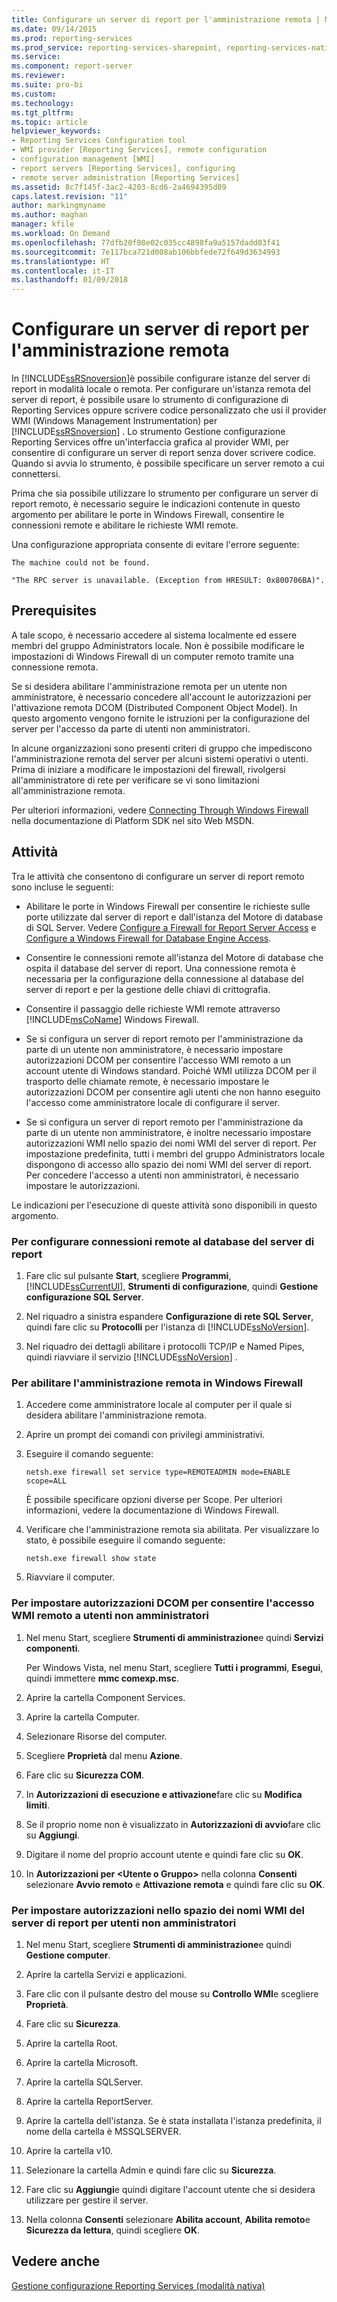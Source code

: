 ```yaml
---
title: Configurare un server di report per l'amministrazione remota | Microsoft Docs
ms.date: 09/14/2015
ms.prod: reporting-services
ms.prod_service: reporting-services-sharepoint, reporting-services-native
ms.service: 
ms.component: report-server
ms.reviewer: 
ms.suite: pro-bi
ms.custom: 
ms.technology: 
ms.tgt_pltfrm: 
ms.topic: article
helpviewer_keywords:
- Reporting Services Configuration tool
- WMI provider [Reporting Services], remote configuration
- configuration management [WMI]
- report servers [Reporting Services], configuring
- remote server administration [Reporting Services]
ms.assetid: 8c7f145f-3ac2-4203-8cd6-2a4694395d09
caps.latest.revision: "11"
author: markingmyname
ms.author: maghan
manager: kfile
ms.workload: On Demand
ms.openlocfilehash: 77dfb20f08e02c035cc4898fa9a5157dadd03f41
ms.sourcegitcommit: 7e117bca721d008ab106bbfede72f649d3634993
ms.translationtype: HT
ms.contentlocale: it-IT
ms.lasthandoff: 01/09/2018
---
```

# <a name="configure-a-report-server-for-remote-administration"></a>Configurare un server di report per l'amministrazione remota
  In [!INCLUDE[ssRSnoversion](../../includes/ssrsnoversion-md.md)]è possibile configurare istanze del server di report in modalità locale o remota. Per configurare un'istanza remota del server di report, è possibile usare lo strumento di configurazione di Reporting Services oppure scrivere codice personalizzato che usi il provider WMI (Windows Management Instrumentation) per [!INCLUDE[ssRSnoversion](../../includes/ssrsnoversion-md.md)] . Lo strumento Gestione configurazione Reporting Services offre un'interfaccia grafica al provider WMI, per consentire di configurare un server di report senza dover scrivere codice. Quando si avvia lo strumento, è possibile specificare un server remoto a cui connettersi.  
  
 Prima che sia possibile utilizzare lo strumento per configurare un server di report remoto, è necessario seguire le indicazioni contenute in questo argomento per abilitare le porte in Windows Firewall, consentire le connessioni remote e abilitare le richieste WMI remote.  
  
 Una configurazione appropriata consente di evitare l'errore seguente:  
  
 `The machine could not be found.`  
  
 `"The RPC server is unavailable. (Exception from HRESULT: 0x800706BA)".`  
  
## <a name="prerequisites"></a>Prerequisites  
 A tale scopo, è necessario accedere al sistema localmente ed essere membri del gruppo Administrators locale. Non è possibile modificare le impostazioni di Windows Firewall di un computer remoto tramite una connessione remota.  
  
 Se si desidera abilitare l'amministrazione remota per un utente non amministratore, è necessario concedere all'account le autorizzazioni per l'attivazione remota DCOM (Distributed Component Object Model). In questo argomento vengono fornite le istruzioni per la configurazione del server per l'accesso da parte di utenti non amministratori.  
  
 In alcune organizzazioni sono presenti criteri di gruppo che impediscono l'amministrazione remota del server per alcuni sistemi operativi o utenti. Prima di iniziare a modificare le impostazioni del firewall, rivolgersi all'amministratore di rete per verificare se vi sono limitazioni all'amministrazione remota.  
  
 Per ulteriori informazioni, vedere [Connecting Through Windows Firewall](http://go.microsoft.com/fwlink/?LinkId=63615) nella documentazione di Platform SDK nel sito Web MSDN.  
  
## <a name="tasks"></a>Attività  
 Tra le attività che consentono di configurare un server di report remoto sono incluse le seguenti:  
  
-   Abilitare le porte in Windows Firewall per consentire le richieste sulle porte utilizzate dal server di report e dall'istanza del Motore di database di SQL Server.  Vedere [Configure a Firewall for Report Server Access](../../reporting-services/report-server/configure-a-firewall-for-report-server-access.md) e [Configure a Windows Firewall for Database Engine Access](../../database-engine/configure-windows/configure-a-windows-firewall-for-database-engine-access.md).  
  
-   Consentire le connessioni remote all'istanza del Motore di database che ospita il database del server di report. Una connessione remota è necessaria per la configurazione della connessione al database del server di report e per la gestione delle chiavi di crittografia.  
  
-   Consentire il passaggio delle richieste WMI remote attraverso [!INCLUDE[msCoName](../../includes/msconame-md.md)] Windows Firewall.  
  
-   Se si configura un server di report remoto per l'amministrazione da parte di un utente non amministratore, è necessario impostare autorizzazioni DCOM per consentire l'accesso WMI remoto a un account utente di Windows standard. Poiché WMI utilizza DCOM per il trasporto delle chiamate remote, è necessario impostare le autorizzazioni DCOM per consentire agli utenti che non hanno eseguito l'accesso come amministratore locale di configurare il server.  
  
-   Se si configura un server di report remoto per l'amministrazione da parte di un utente non amministratore, è inoltre necessario impostare autorizzazioni WMI nello spazio dei nomi WMI del server di report. Per impostazione predefinita, tutti i membri del gruppo Administrators locale dispongono di accesso allo spazio dei nomi WMI del server di report. Per concedere l'accesso a utenti non amministratori, è necessario impostare le autorizzazioni.  
  
 Le indicazioni per l'esecuzione di queste attività sono disponibili in questo argomento.  
  
### <a name="to-configure-remote-connections-to-the-report-server-database"></a>Per configurare connessioni remote al database del server di report  
  
1.  Fare clic sul pulsante **Start**, scegliere **Programmi**, [!INCLUDE[ssCurrentUI](../../includes/sscurrentui-md.md)], **Strumenti di configurazione**, quindi **Gestione configurazione SQL Server**.  
  
2.  Nel riquadro a sinistra espandere **Configurazione di rete SQL Server**, quindi fare clic su **Protocolli** per l'istanza di [!INCLUDE[ssNoVersion](../../includes/ssnoversion-md.md)].  
  
3.  Nel riquadro dei dettagli abilitare i protocolli TCP/IP e Named Pipes, quindi riavviare il servizio [!INCLUDE[ssNoVersion](../../includes/ssnoversion-md.md)] .  
  
### <a name="to-enable-remote-administration-in-windows-firewall"></a>Per abilitare l'amministrazione remota in Windows Firewall  
  
1.  Accedere come amministratore locale al computer per il quale si desidera abilitare l'amministrazione remota.  
  
2.  Aprire un prompt dei comandi con privilegi amministrativi.  
  
3.  Eseguire il comando seguente:  
  
    ```  
    netsh.exe firewall set service type=REMOTEADMIN mode=ENABLE scope=ALL  
    ```  
  
     È possibile specificare opzioni diverse per Scope. Per ulteriori informazioni, vedere la documentazione di Windows Firewall.  
  
4.  Verificare che l'amministrazione remota sia abilitata. Per visualizzare lo stato, è possibile eseguire il comando seguente:  
  
    ```  
    netsh.exe firewall show state  
    ```  
  
5.  Riavviare il computer.  
  
### <a name="to-set-dcom-permissions-to-enable-remote-wmi-access-for-non-administrators"></a>Per impostare autorizzazioni DCOM per consentire l'accesso WMI remoto a utenti non amministratori  
  
1.  Nel menu Start, scegliere **Strumenti di amministrazione**e quindi **Servizi componenti**.  
  
     Per Windows Vista, nel menu Start, scegliere **Tutti i programmi**, **Esegui**, quindi immettere **mmc comexp.msc**.  
  
2.  Aprire la cartella Component Services.  
  
3.  Aprire la cartella Computer.  
  
4.  Selezionare Risorse del computer.  
  
5.  Scegliere **Proprietà** dal menu **Azione**.  
  
6.  Fare clic su **Sicurezza COM**.  
  
7.  In **Autorizzazioni di esecuzione e attivazione**fare clic su **Modifica limiti**.  
  
8.  Se il proprio nome non è visualizzato in **Autorizzazioni di avvio**fare clic su **Aggiungi**.  
  
9. Digitare il nome del proprio account utente e quindi fare clic su **OK**.  
  
10. In **Autorizzazioni per \<Utente o Gruppo>** nella colonna **Consenti** selezionare **Avvio remoto** e **Attivazione remota** e quindi fare clic su **OK**.  
  
### <a name="to-set-permissions-on-the-report-server-wmi-namespace-for-non-administrators"></a>Per impostare autorizzazioni nello spazio dei nomi WMI del server di report per utenti non amministratori  
  
1.  Nel menu Start, scegliere **Strumenti di amministrazione**e quindi **Gestione computer**.  
  
2.  Aprire la cartella Servizi e applicazioni.  
  
3.  Fare clic con il pulsante destro del mouse su **Controllo WMI**e scegliere **Proprietà**.  
  
4.  Fare clic su **Sicurezza**.  
  
5.  Aprire la cartella Root.  
  
6.  Aprire la cartella Microsoft.  
  
7.  Aprire la cartella SQLServer.  
  
8.  Aprire la cartella ReportServer.  
  
9. Aprire la cartella dell'istanza. Se è stata installata l'istanza predefinita, il nome della cartella è MSSQLSERVER.  
  
10. Aprire la cartella v10.  
  
11. Selezionare la cartella Admin e quindi fare clic su **Sicurezza**.  
  
12. Fare clic su **Aggiungi**e quindi digitare l'account utente che si desidera utilizzare per gestire il server.  
  
13. Nella colonna **Consenti** selezionare **Abilita account**, **Abilita remoto**e **Sicurezza da lettura**, quindi scegliere **OK**.  
  
## <a name="see-also"></a>Vedere anche  
 [Gestione configurazione Reporting Services &#40;modalità nativa&#41;](../../reporting-services/install-windows/reporting-services-configuration-manager-native-mode.md)  
  
  
